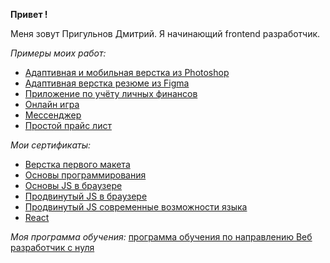 __Привет !__

Меня зовут Пригульнов Дмитрий.
Я начинающий frontend разработчик.

_Примеры моих работ:_
- [Адаптивная и мобильная верстка из Photoshop](https://github.com/LLStudent83/adaptive-layout/ "Практиковался с HTML и CSS")
- [Адаптивная верстка резюме из Figma](https://llstudent83.github.io/business_card_1/)
- [Приложение по учёту личных финансов](https://github.com/LLStudent83/bhj-diploma/ "Основы JS в браузере")
- [Онлайн игра](https://github.com/LLStudent83/js-advanced-diplom/ "Продвинутый JS")
- [Мессенджер](https://github.com/LLStudent83/AHJ_diplom_messenger/ "Продвинутый JS в браузере")
- [Простой прайс лист](https://github.com/LLStudent83/redux-fetch-router-thunk/ "React, React-router v6, Redux-thunk, RTK")

_Мои сертификаты:_
- [Верстка первого макета](https://github.com/LLStudent83/LLStudent83/blob/main/certificates/сертификат%20первый%20макет.pdf)
- [Основы программирования](https://github.com/LLStudent83/LLStudent83/blob/main/certificates/Сертификат%20основы%20программирования.pdf)
- [Основы JS в браузере](https://github.com/LLStudent83/LLStudent83/blob/main/certificates/Сертификат%20основы%20JS%20в%20браузере.pdf)
- [Продвинутый JS в браузере](https://github.com/LLStudent83/LLStudent83/blob/main/certificates/Сертификат%20продвинутый%20JS%20в%20браузере.pdf)
- [Продвинутый JS современные возможности языка](https://github.com/LLStudent83/LLStudent83/blob/main/certificates/Сертификат%20продвинутый%20JS%20современные%20возможности%20языка.pdf)
- [React](https://github.com/LLStudent83/LLStudent83/blob/main/certificates/Сертификат%20React.pdf/)

_Моя программа обучения:_
[программа обучения по направлению Веб разработчик с нуля](https://netology.ru/programs/web-developer#/modul_1)
